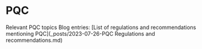 # PQC 
Relevant PQC topics
Blog entries:
[List of regulations and recommendations mentioning PQC](_posts/2023-07-26-PQC Regulations and recommendations.md)
